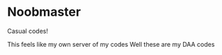 # Noobmaster
Casual codes!

This feels like my own server of my codes
Well these are my DAA codes


